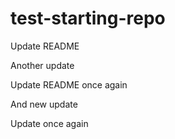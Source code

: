 # test-starting-repo

Update README

Another update

Update README once again

And new update

Update once again
